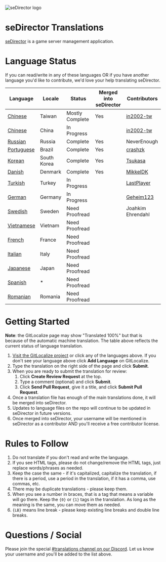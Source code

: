 ![seDirector logo](https://sedirector.net/images/logo.png)

# seDirector Translations

[seDirector](https://sedirector.net) is a game server management application.

# Language Status

If you can read/write in any of these languages OR if you have another language you'd like to contribute, we'd love your help translating seDirector.

|Language|Locale|Status|Merged into seDirector|Contributors|
|--|--|--|--|--|
|[Chinese](https://gitlocalize.com/repo/6510/zh-TW/en.json)|Taiwan|Mostly Complete|Yes|[in2002-tw](https://github.com/in2002-tw)|
|[Chinese](https://gitlocalize.com/repo/6510/zh/en.json)|China|In Progress||[in2002-tw](https://github.com/in2002-tw)|
|[Russian](https://gitlocalize.com/repo/6510/ru/en.json)|Russia|Complete|Yes|NeverEnough|
|[Portuguese](https://gitlocalize.com/repo/6510/pt-br/en.json)|Brazil|Complete|Yes|[crashzk](https://github.com/crashzk)|
|[Korean](https://gitlocalize.com/repo/6510/ko/en.json)|South Korea|Complete|Yes|[Tsukasa](https://github.com/Tsukasa-Nefren)|
|[Danish](https://gitlocalize.com/repo/6510/da/en.json)|Denmark|Complete|Yes|[MikkelDK](https://github.com/MikkelDK)|
|[Turkish](https://gitlocalize.com/repo/6510/tr/en.json)|Turkey|In Progress||[LastPlayer](https://github.com/LastPlayerTR)|
|[German](https://gitlocalize.com/repo/6510/de/en.json)|Germany|In Progress||[Geheim123](https://github.com/Geheim123)|
|[Swedish](https://gitlocalize.com/repo/6510/sv/en.json)|Sweden|Need Proofread||Joahkim Ehrendahl|
|[Vietnamese](https://gitlocalize.com/repo/6510/vi/en.json)|Vietnam|Need Proofread|||
|[French](https://gitlocalize.com/repo/6510/fr/en.json)|France|Need Proofread|||
|[Italian](https://gitlocalize.com/repo/6510/it/en.json)|Italy|Need Proofread|||
|[Japanese](https://gitlocalize.com/repo/6510/ja/en.json)|Japan|Need Proofread|||
|[Spanish](https://gitlocalize.com/repo/6510/es/en.json)|*|Need Proofread|||
|[Romanian](https://gitlocalize.com/repo/6510/ro/en.json)|Romania|Need Proofread|||

# Getting Started

**Note**: the GitLocalize page may show "Translated 100%" but that is because of the automatic machine translation. The table above reflects the current status of language translation.

1.  [Visit the GitLocalize project](https://gitlocalize.com/repo/6510) or click any of the languages above. If you don't see your language above click **Add Language** on GitLocalize.
2.  Type the translation on the right side of the page and click **Submit**.
3.  When you are ready to submit the translation for review:
    1. Click **Create Review Request** at the top.
    2. Type a comment (optional) and click **Submit**.
    3. Click **Send Pull Request**, give it a title, and click **Submit Pull Request**.
4.  Once a translation file has enough of the main translations done, it will be merged into seDirector.
5.  Updates to language files on the repo will continue to be updated in seDirector in future versions.
6.  Once merged into seDirector, your username will be mentioned in seDirector as a contributor AND you'll receive a free contributor license.

# Rules to Follow

1.  Do not translate if you don't read and write the language.
2.  If you see HTML tags, please do not change/remove the HTML tags, just replace words/phrases as needed.
3.  Keep the case the same - if it's capitalized, capitalize the translation, if there is a period, use a period in the translation, if it has a comma, use commas, etc.
4.  There may be duplicate translations - please keep them.
5.  When you see a number in braces, that is a tag that means a variable will go there. Keep the `{0}` or `{1}` tags in the translation. As long as the meaning is the same, you can move them as needed.
6.  `{LB}` means line break - please keep existing line breaks and double line breaks.

# Questions / Social

Please join the special [#translations channel on our Discord](https://sedirector.net/discord/translations). Let us know your username and you'll be added to the list above.